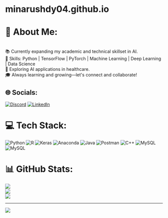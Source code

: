 # minarushdy04.github.io
# 💫 About Me:
  <br>📚 Currently expanding my academic and technical skillset in AI.  <br>🤖 Skills: Python | TensorFlow | PyTorch | Machine Learning | Deep Learning | Data Science  <br>🚀 Exploring AI applications in healthcare.  <br>🎓 Always learning and growing—let's connect and collaborate!


## 🌐 Socials:
[![Discord](https://img.shields.io/badge/Discord-%237289DA.svg?logo=discord&logoColor=white)](https://discord.gg/_.house._) [![LinkedIn](https://img.shields.io/badge/LinkedIn-%230077B5.svg?logo=linkedin&logoColor=white)](https://linkedin.com/in/www.linkedin.com/in/mina-rushdy-rady-73434725a) 

# 💻 Tech Stack:
![Python](https://img.shields.io/badge/python-3670A0?style=for-the-badge&logo=python&logoColor=ffdd54) ![R](https://img.shields.io/badge/r-%23276DC3.svg?style=for-the-badge&logo=r&logoColor=white) ![Keras](https://img.shields.io/badge/Keras-%23D00000.svg?style=for-the-badge&logo=Keras&logoColor=white) ![Anaconda](https://img.shields.io/badge/Anaconda-%2344A833.svg?style=for-the-badge&logo=anaconda&logoColor=white) ![Java](https://img.shields.io/badge/java-%23ED8B00.svg?style=for-the-badge&logo=openjdk&logoColor=white) ![Postman](https://img.shields.io/badge/Postman-FF6C37?style=for-the-badge&logo=postman&logoColor=white) ![C++](https://img.shields.io/badge/c++-%2300599C.svg?style=for-the-badge&logo=c%2B%2B&logoColor=white) ![MySQL](https://img.shields.io/badge/mysql-4479A1.svg?style=for-the-badge&logo=mysql&logoColor=white) ![MySQL](https://img.shields.io/badge/mysql-4479A1.svg?style=for-the-badge&logo=mysql&logoColor=white)
# 📊 GitHub Stats:
![](https://github-readme-stats.vercel.app/api?username=MinaRushdy04&theme=dark&hide_border=false&include_all_commits=false&count_private=false)<br/>
![](https://github-readme-streak-stats.herokuapp.com/?user=MinaRushdy04&theme=dark&hide_border=false)<br/>
![](https://github-readme-stats.vercel.app/api/top-langs/?username=MinaRushdy04&theme=dark&hide_border=false&include_all_commits=false&count_private=false&layout=compact)

---
[![](https://visitcount.itsvg.in/api?id=MinaRushdy04&icon=0&color=0)](https://visitcount.itsvg.in)

<!-- Proudly created with GPRM ( https://gprm.itsvg.in ) -->
